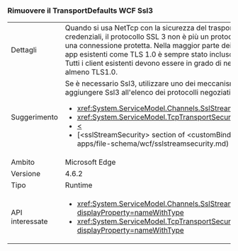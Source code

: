 ### <a name="remove-ssl3-from-the-wcf-transportdefaults"></a>Rimuovere il TransportDefaults WCF Ssl3

|   |   |
|---|---|
|Dettagli|Quando si usa NetTcp con la sicurezza del trasporto e un tipo di certificato con credenziali, il protocollo SSL 3 non è più un protocollo predefinito usato per negoziare una connessione protetta. Nella maggior parte dei casi non vi sarà alcun impatto per le app esistenti come TLS 1.0 è sempre stato incluso nell'elenco dei protocolli per NetTcp. Tutti i client esistenti devono essere in grado di negoziare una connessione usando almeno TLS1.0.|
|Suggerimento|Se è necessario Ssl3, utilizzare uno dei meccanismi di configurazione seguente per aggiungere Ssl3 all'elenco dei protocolli negoziati.<ul><li><xref:System.ServiceModel.Channels.SslStreamSecurityBindingElement.SslProtocols></li><li><xref:System.ServiceModel.TcpTransportSecurity.SslProtocols></li><li>[<](~/docs/framework/configure-apps/file-schema/wcf/transport-of-nettcpbinding.md)</li><li>[&lt;sslStreamSecurity&gt; section of &lt;customBinding&gt;]~/docs/framework/configure-apps/file-schema/wcf/sslstreamsecurity.md)</li></ul>|
|Ambito|Microsoft Edge|
|Versione|4.6.2|
|Tipo|Runtime|
|API interessate|<ul><li><xref:System.ServiceModel.Channels.SslStreamSecurityBindingElement.SslProtocols?displayProperty=nameWithType></li><li><xref:System.ServiceModel.TcpTransportSecurity.SslProtocols?displayProperty=nameWithType></li></ul>|

